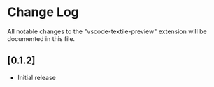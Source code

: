 # Change Log
All notable changes to the "vscode-textile-preview" extension will be documented in this file.

## [0.1.2]
- Initial release